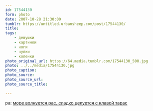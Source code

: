 ```yaml
---
id: 17544130
form: photo
date: 2007-10-28 21:30:00
tumblr: https://untitled.urbansheep.com/post/17544130/
title:
tags:
    - девушки
    - картинки
    - ноги
    - чулки
    - коленки
photo_original_url: https://64.media.tumblr.com/17544130_500.jpg
photo: ../../media/17544130.jpg
photo_caption:
photo_source:
photo_source_url:
photo_source_title:

---
```


<p>pa: <a href="http://pa.livejournal.com/405224.html">море волнуется рас, сладко целуется с клавой тарас</a></p>
